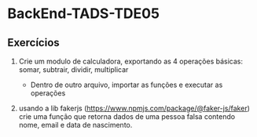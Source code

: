 ﻿# BackEnd-TADS-TDE05
## Exercícios 
 1. Crie um modulo de calculadora, exportando as 4 operações básicas: somar, subtrair, dividir, multiplicar
    - Dentro de outro arquivo, importar as funções e executar as operações

2. usando a lib fakerjs (https://www.npmjs.com/package/@faker-js/faker) crie uma função que retorna dados de uma pessoa falsa contendo nome, email e data de nascimento.
